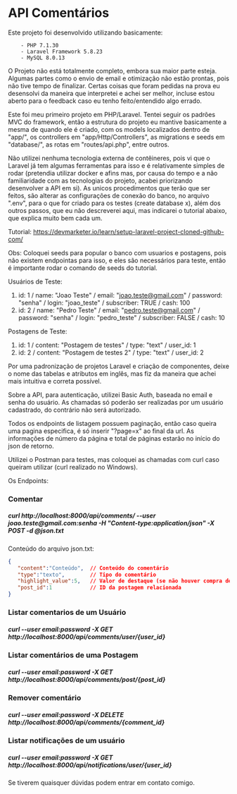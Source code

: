 <h1>API Comentários</h1>

Este projeto foi desenvolvido utilizando basicamente:
```
    - PHP 7.1.30
    - Laravel Framework 5.8.23 
    - MySQL 8.0.13 
```

O Projeto não está totalmente completo, embora sua maior parte esteja. Algumas partes como o envio de email e otimização não estão prontas, pois não tive tempo de finalizar. Certas coisas que foram pedidas na prova eu desensolvi da maneira que interpretei e achei ser melhor, incluse estou aberto para o feedback caso eu tenho feito/entendido algo errado.

Este foi meu primeiro projeto em PHP/Laravel. Tentei seguir os padrões MVC do framework, então a estrutura do projeto eu mantive basicamente a mesma de quando ele é criado, com os models localizados dentro de "app/", os controllers em "app/Http/Controllers", as migrations e seeds em "database/", as rotas em "routes/api.php", entre outros. 

Não utilizei nenhuma tecnologia externa de contêineres, pois vi que o Laravel já tem algumas ferramentas para isso e é relativamente simples de rodar (pretendia utilizar docker e afins mas, por causa do tempo e a não familiaridade com as tecnologias do projeto, acabei priorizando desenvolver a API em si). As unicos procedimentos que terão que ser feitos, são alterar as configurações de conexão do banco, no arquivo ".env", para o que for criado para os testes (create database x), além dos outros passos, que eu não descreverei aqui, mas indicarei o tutorial abaixo, que explica muito bem cada um.

Tutorial: https://devmarketer.io/learn/setup-laravel-project-cloned-github-com/

Obs: Coloquei seeds para popular o banco com usuarios e postagens, pois não existem endpointas para isso, e eles são necessários para teste, então é importante rodar o comando de seeds do tutorial.

Usuários de Teste:
1. id: 1 / name: "Joao Teste" / email: "joao.teste@gmail.com" / password: "senha" / login: "joao_teste" / subscriber: TRUE / cash: 100 
2. id: 2 / name: "Pedro Teste" / email: "pedro.teste@gmail.com" / password: "senha" / login: "pedro_teste" / subscriber: FALSE / cash: 10 

Postagens de Teste:
1. id: 1 / content: "Postagem de testes" / type: "text" / user_id: 1
2. id: 2 / content: "Postagem de testes 2" / type: "text" / user_id: 2

Por uma padronização de projetos Laravel e criação de componentes, deixe o nome das tabelas e atributos em inglês, mas fiz da maneira que achei mais intuitiva e correta possível.

Sobre a API, para autenticação, utilizei Basic Auth, baseada no email e senha do usuário. As chamadas só poderão ser realizadas por um usuário cadastrado, do contrário não será autorizado.

Todos os endpoints de listagem possuem paginação, então caso queira uma pagina especifica, é só inserir "?page=x" ao final da url. As informações de número da página e total de páginas estarão no início do json de retorno. 

Utilizei o Postman para testes, mas coloquei as chamadas com curl caso queiram utilizar (curl realizado no Windows).

Os Endpoints:

<h3>Comentar</h3>
<h5>
curl http://localhost:8000/api/comments/ --user joao.teste@gmail.com:senha -H "Content-type:application/json" -X POST -d @json.txt
</h5>

Conteúdo do arquivo json.txt:
```json
{
   "content":"Conteúdo",  // Conteúdo do comentário
   "type":"texto",        // Tipo do comentário
   "highlight_value":5,   // Valor de destaque (se não houver compra de destaque, passar 0)
   "post_id":1            // ID da postagem relacionada
}
```

<h3>Listar comentarios de um Usuário</h3>
<h5>
curl --user email:password -X GET http://localhost:8000/api/comments/user/{user_id}
</h5>

<h3>Listar comentários de uma Postagem</h3>
<h5>
curl --user email:password -X GET http://localhost:8000/api/comments/post/{post_id}
</h5>

<h3>Remover comentário</h3>
<h5>
curl --user email:password -X DELETE http://localhost:8000/api/comments/{comment_id}
</h5>

<h3>Listar notificações de um usuário</h3>
<h5>
curl --user email:password -X GET http://localhost:8000/api/notifications/user/{user_id}
</h5>

Se tiverem quaisquer dúvidas podem entrar em contato comigo.
